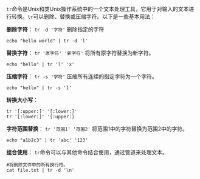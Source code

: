`tr`命令是Unix和类Unix操作系统中的一个文本处理工具，它用于对输入的文本进行转换。`tr`可以删除、替换或压缩字符。以下是一些基本用法：

**删除字符**：
   `tr -d '字符'` 删除指定的字符
```shell
echo "hello world" | tr -d 'l'
```
**替换字符**：
   `tr '原字符' '新字符'` 将所有原字符替换为新字符。
```shell
echo "hello" | tr 'l' 'x'
```   

**压缩字符**：
   `tr -s '字符'` 压缩所有连续的指定字符为一个字符。
 
```shell
echo "hello" | tr -s 'l'
```

**转换大小写**：
```shell
tr '[:upper:]' '[:lower:]'
tr '[:lower:]' '[:upper:]
```

**字符范围替换**：
   `tr '范围1' '范围2'` 将范围1中的字符替换为范围2中的字符。

```shell
echo "a1b2c3" | tr 'abc' '123'
```
**组合使用**：
   `tr`命令可以与其他命令结合使用，通过管道来处理文本。

```shell
#将删除文件中的所有换行符。
cat file.txt | tr -d '\n' 
```